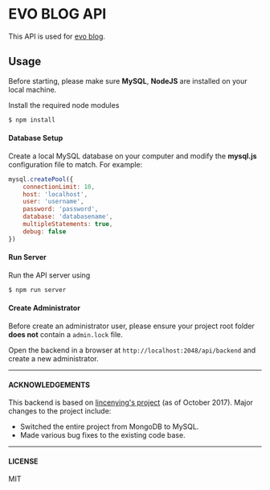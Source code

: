 # EVO BLOG API

This API is used for [evo blog](#).


## Usage

Before starting, please make sure **MySQL**, **NodeJS** are installed on your local machine.

Install the required node modules
```sh
$ npm install
```

#### Database Setup

Create a local MySQL database on your computer and modify the **mysql.js** configuration file to match.  For example:

```javascript
mysql.createPool({
    connectionLimit: 10,
    host: 'localhost',
    user: 'username',
    password: 'password',
    database: 'databasename',
    multipleStatements: true,
    debug: false
})
```

#### Run Server

Run the API server using
```sh
$ npm run server
```

#### Create Administrator

Before create an administrator user, please ensure your project root folder **does not** contain a `admin.lock` file.

Open the backend in a browser at `http://localhost:2048/api/backend` and create a new administrator.

------------
#### ACKNOWLEDGEMENTS

This backend is based on [lincenying's project](https://github.com/lincenying/mmf-blog-api-v2) (as of October 2017).  Major changes to the project include:
- Switched the entire project from MongoDB to MySQL.
- Made various bug fixes to the existing code base.

------------
#### LICENSE

MIT
